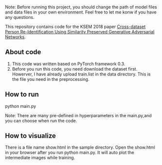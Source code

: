 Note: Before running this project, you should change the path of model files and data files in your own environment. Feel free to let me konw if you have any questions.

This repository contains code for the KSEM 2018 paper [
Cross-dataset Person Re-Identification Using Similarity Preserved Generative Adversarial Networks](https://arxiv.org/abs/1806.04533).

## About code
1. This code was written based on PyTorch framework 0.3.
2. Before you run this code, you need download the dataset first. Howerver, I have already upload train.list in the data directory. This is the file you need in the preprocessing.

## How to run

python main.py

Note: There are many pre-defined in hyperparameters in the main.py,and you can choose when run the code.

## How to visualize

There is a file name show.html in the sample directory. Open the show.html in your browser after you run python main.py. It will auto plot the intermediate images while training.




